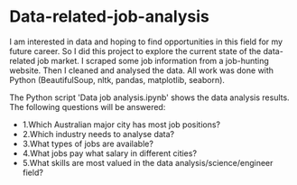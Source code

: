 # Data-related-job-analysis
I am interested in data and hoping to find opportunities in this field for my future career. So I did this project to explore the current state of the data-related job market. I scraped some job information from a job-hunting website. Then I cleaned and analysed the data. 
All work was done with Python (BeautifulSoup, nltk, pandas, matplotlib, seaborn).

The Python script 'Data job analysis.ipynb' shows the data analysis results. The following questions will be answered:
* 1.Which Australian major city has most job positions?
* 2.Which industry needs to analyse data?
* 3.What types of jobs are available? 
* 4.What jobs pay what salary in different cities?
* 5.What skills are most valued in the data analysis/science/engineer field?
